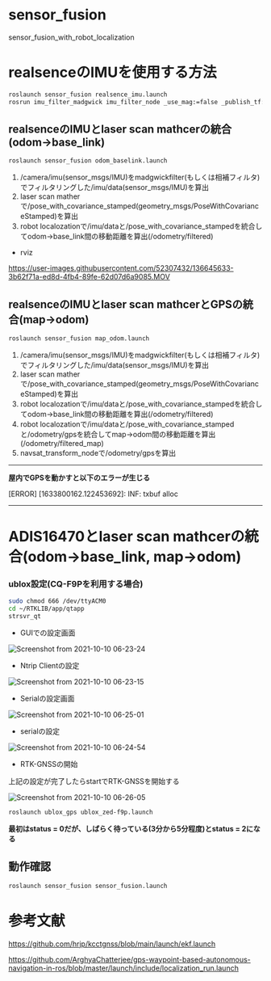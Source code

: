 # sensor_fusion
sensor_fusion_with_robot_localization

# realsenceのIMUを使用する方法

```bash
roslaunch sensor_fusion realsence_imu.launch 
rosrun imu_filter_madgwick imu_filter_node _use_mag:=false _publish_tf:=false _world_frame:="enu" imu/data_raw:=/camera/imu
```
## realsenceのIMUとlaser scan mathcerの統合(odom->base_link)

```bash
roslaunch sensor_fusion odom_baselink.launch
```

1. /camera/imu(sensor_msgs/IMU)をmadgwickfilter(もしくは相補フィルタ)でフィルタリングした/imu/data(sensor_msgs/IMU)を算出
2. laser scan matherで/pose_with_covariance_stamped(geometry_msgs/PoseWithCovarianceStamped)を算出
3. robot localozationで/imu/dataと/pose_with_covariance_stampedを統合してodom->base_link間の移動距離を算出(/odometry/filtered)

- rviz

https://user-images.githubusercontent.com/52307432/136645633-3b62f71a-ed8d-4fb4-89fe-62d07d6a9085.MOV

## realsenceのIMUとlaser scan mathcerとGPSの統合(map->odom)

```bash
roslaunch sensor_fusion map_odom.launch
```

1. /camera/imu(sensor_msgs/IMU)をmadgwickfilter(もしくは相補フィルタ)でフィルタリングした/imu/data(sensor_msgs/IMU)を算出
2. laser scan matherで/pose_with_covariance_stamped(geometry_msgs/PoseWithCovarianceStamped)を算出
3. robot localozationで/imu/dataと/pose_with_covariance_stampedを統合してodom->base_link間の移動距離を算出(/odometry/filtered)
4. robot localozationで/imu/dataと/pose_with_covariance_stampedと/odometry/gpsを統合してmap->odom間の移動距離を算出(/odometry/filtered_map)
5. navsat_transform_nodeで/odometry/gpsを算出

-----------------------------------------------
**屋内でGPSを動かすと以下のエラーが生じる**

[ERROR] [1633800162.122453692]: INF: txbuf alloc

-----------------------------------------------

# ADIS16470とlaser scan mathcerの統合(odom->base_link, map->odom)

### ublox設定(CQ-F9Pを利用する場合)

```bash
sudo chmod 666 /dev/ttyACM0
cd ~/RTKLIB/app/qtapp
strsvr_qt
```

- GUIでの設定画面

![Screenshot from 2021-10-10 06-23-24](https://user-images.githubusercontent.com/52307432/136698028-e5ff950d-5d5b-446c-8806-70828a01b465.png)

- Ntrip Clientの設定

![Screenshot from 2021-10-10 06-23-15](https://user-images.githubusercontent.com/52307432/136698065-d0c428bc-f919-428a-bb5c-9c0c75434136.png)

- Serialの設定画面

![Screenshot from 2021-10-10 06-25-01](https://user-images.githubusercontent.com/52307432/136698110-d86996ec-732b-4aa4-82bf-40827493e00c.png)

- serialの設定

![Screenshot from 2021-10-10 06-24-54](https://user-images.githubusercontent.com/52307432/136698125-81cd73cc-5ca0-4269-be3d-3f22271bdf5f.png)

- RTK-GNSSの開始

上記の設定が完了したらstartでRTK-GNSSを開始する

![Screenshot from 2021-10-10 06-26-05](https://user-images.githubusercontent.com/52307432/136698152-63253ab3-ca79-4109-b6e5-2017b79865c8.png)


```bash
roslaunch ublox_gps ublox_zed-f9p.launch
```

**最初はstatus = 0だが、しばらく待っている(3分から5分程度)とstatus = 2になる**

## 動作確認

```bash
roslaunch sensor_fusion sensor_fusion.launch
```

# 参考文献

https://github.com/hrjp/kcctgnss/blob/main/launch/ekf.launch

https://github.com/ArghyaChatterjee/gps-waypoint-based-autonomous-navigation-in-ros/blob/master/launch/include/localization_run.launch
